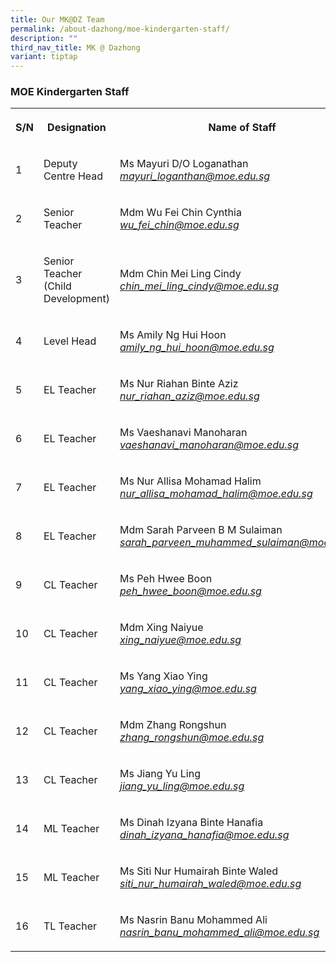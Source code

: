 ```yaml
---
title: Our MK@DZ Team
permalink: /about-dazhong/moe-kindergarten-staff/
description: ""
third_nav_title: MK @ Dazhong
variant: tiptap
---
```

<h3>MOE Kindergarten Staff</h3>
<p></p>
<table style="minWidth: 75px">
<colgroup>
<col>
<col>
<col>
</colgroup>
<tbody>
<tr>
<th rowspan="1" colspan="1">
<p>S/N</p>
</th>
<th rowspan="1" colspan="1">
<p>Designation</p>
</th>
<th rowspan="1" colspan="1">
<p>Name of Staff</p>
</th>
</tr>
<tr>
<td rowspan="1" colspan="1">
<p>1</p>
</td>
<td rowspan="1" colspan="1">
<p>Deputy Centre Head</p>
</td>
<td rowspan="1" colspan="1">
<p>Ms Mayuri D/O Loganathan
<br><em><a href="mayuri_loganthan@moe.edu.sg" rel="noopener noreferrer nofollow" target="_blank">mayuri_loganthan@moe.edu.sg</a></em>
</p>
</td>
</tr>
<tr>
<td rowspan="1" colspan="1">
<p>2</p>
</td>
<td rowspan="1" colspan="1">
<p>Senior Teacher</p>
</td>
<td rowspan="1" colspan="1">
<p>Mdm Wu Fei Chin Cynthia
<br><em><a href="mailto:wu_fei_chin@moe.edu.sg" rel="noopener noreferrer nofollow" target="_blank">wu_fei_chin@moe.edu.sg</a></em>
</p>
</td>
</tr>
<tr>
<td rowspan="1" colspan="1">
<p>3</p>
</td>
<td rowspan="1" colspan="1">
<p>Senior Teacher (Child Development)</p>
</td>
<td rowspan="1" colspan="1">
<p>Mdm Chin Mei Ling Cindy
<br><em><a href="mailto:chin_mei_ling_cindy@moe.edu.sg" rel="noopener noreferrer nofollow" target="_blank">chin_mei_ling_cindy@moe.edu.sg</a></em>
</p>
</td>
</tr>
<tr>
<td rowspan="1" colspan="1">
<p>4</p>
</td>
<td rowspan="1" colspan="1">
<p>Level Head</p>
</td>
<td rowspan="1" colspan="1">
<p>Ms Amily Ng Hui Hoon
<br><em><a href="mailto:amily_ng_hui_hoon@moe.edu.sg" rel="noopener noreferrer nofollow" target="_blank">amily_ng_hui_hoon@moe.edu.sg</a></em>
</p>
</td>
</tr>
<tr>
<td rowspan="1" colspan="1">
<p>5</p>
</td>
<td rowspan="1" colspan="1">
<p>EL Teacher</p>
</td>
<td rowspan="1" colspan="1">
<p>Ms Nur Riahan Binte Aziz
<br><em><a href="mailto:nur_riahan_aziz@moe.edu.sg" rel="noopener noreferrer nofollow" target="_blank">nur_riahan_aziz@moe.edu.sg</a></em>
</p>
</td>
</tr>
<tr>
<td rowspan="1" colspan="1">
<p>6</p>
</td>
<td rowspan="1" colspan="1">
<p>EL Teacher</p>
</td>
<td rowspan="1" colspan="1">
<p>Ms Vaeshanavi Manoharan
<br><em><a href="mailto:vaeshanavi_manoharan@moe.edu.sg" rel="noopener noreferrer nofollow" target="_blank">vaeshanavi_manoharan@moe.edu.sg</a></em>
</p>
</td>
</tr>
<tr>
<td rowspan="1" colspan="1">
<p>7</p>
</td>
<td rowspan="1" colspan="1">
<p>EL Teacher</p>
</td>
<td rowspan="1" colspan="1">
<p>Ms Nur Allisa Mohamad Halim
<br><em><a href="mailto:nur_allisa_mohamad_halim@moe.edu.sg" rel="noopener noreferrer nofollow" target="_blank">nur_allisa_mohamad_halim@moe.edu.sg</a></em>
</p>
</td>
</tr>
<tr>
<td rowspan="1" colspan="1">
<p>8</p>
</td>
<td rowspan="1" colspan="1">
<p>EL Teacher</p>
</td>
<td rowspan="1" colspan="1">
<p>Mdm Sarah Parveen B M Sulaiman
<br><em><a href="mailto:sarah_parveen_muhammed_sulaiman@moe.edu.sg" rel="noopener noreferrer nofollow" target="_blank">sarah_parveen_muhammed_sulaiman@moe.edu.sg</a></em>
</p>
</td>
</tr>
<tr>
<td rowspan="1" colspan="1">
<p>9</p>
</td>
<td rowspan="1" colspan="1">
<p>CL Teacher</p>
</td>
<td rowspan="1" colspan="1">
<p>Ms Peh Hwee Boon
<br><em><a href="mailto:peh_hwee_boon@moe.edu.sg" rel="noopener noreferrer nofollow" target="_blank">peh_hwee_boon@moe.edu.sg</a></em>
</p>
</td>
</tr>
<tr>
<td rowspan="1" colspan="1">
<p>10</p>
</td>
<td rowspan="1" colspan="1">
<p>CL Teacher</p>
</td>
<td rowspan="1" colspan="1">
<p>Mdm Xing Naiyue
<br><em><a href="mailto:xing_naiyue@moe.edu.sg" rel="noopener noreferrer nofollow" target="_blank">xing_naiyue@moe.edu.sg</a></em>
</p>
</td>
</tr>
<tr>
<td rowspan="1" colspan="1">
<p>11</p>
</td>
<td rowspan="1" colspan="1">
<p>CL Teacher</p>
</td>
<td rowspan="1" colspan="1">
<p>Ms Yang Xiao Ying
<br><em><a href="mailto:yang_xiao_ying@moe.edu.sg" rel="noopener noreferrer nofollow" target="_blank">yang_xiao_ying@moe.edu.sg</a></em>
</p>
</td>
</tr>
<tr>
<td rowspan="1" colspan="1">
<p>12</p>
</td>
<td rowspan="1" colspan="1">
<p>CL Teacher</p>
</td>
<td rowspan="1" colspan="1">
<p>Mdm Zhang Rongshun
<br><em><a href="mailto:zhang_rongshun@moe.edu.sg" rel="noopener noreferrer nofollow" target="_blank">zhang_rongshun@moe.edu.sg</a></em>
</p>
</td>
</tr>
<tr>
<td rowspan="1" colspan="1">
<p>13</p>
</td>
<td rowspan="1" colspan="1">
<p>CL Teacher</p>
</td>
<td rowspan="1" colspan="1">
<p>Ms Jiang Yu Ling
<br><em><a href="mailto:jiang_yu_ling@moe.edu.sg" rel="noopener noreferrer nofollow" target="_blank">jiang_yu_ling@moe.edu.sg</a></em>
</p>
</td>
</tr>
<tr>
<td rowspan="1" colspan="1">
<p>14</p>
</td>
<td rowspan="1" colspan="1">
<p>ML Teacher</p>
</td>
<td rowspan="1" colspan="1">
<p>Ms Dinah Izyana Binte Hanafia
<br><em><a href="dinah_izyana_hanafia@moe.edu.sg" rel="noopener noreferrer nofollow" target="_blank">dinah_izyana_hanafia@moe.edu.sg</a></em>
</p>
</td>
</tr>
<tr>
<td rowspan="1" colspan="1">
<p>15</p>
</td>
<td rowspan="1" colspan="1">
<p>ML Teacher</p>
</td>
<td rowspan="1" colspan="1">
<p>Ms Siti Nur Humairah Binte Waled
<br><em><a href="mailto:siti_nur_humairah_waled@moe.edu.sg" rel="noopener noreferrer nofollow" target="_blank">siti_nur_humairah_waled@moe.edu.sg</a></em>
</p>
</td>
</tr>
<tr>
<td rowspan="1" colspan="1">
<p>16</p>
</td>
<td rowspan="1" colspan="1">
<p>TL Teacher</p>
</td>
<td rowspan="1" colspan="1">
<p>Ms Nasrin Banu Mohammed Ali
<br><em><a href="mailto:nasrin_banu_mohammed_ali@moe.edu.sg" rel="noopener noreferrer nofollow" target="_blank">nasrin_banu_mohammed_ali@moe.edu.sg</a></em>
</p>
</td>
</tr>
</tbody>
</table>
<p></p>